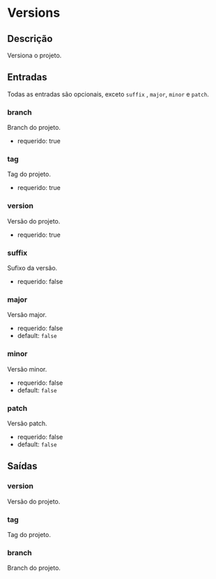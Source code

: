 # Versions
## Descrição
Versiona o projeto.

## Entradas
Todas as entradas são opcionais, exceto `suffix` , `major`, `minor` e `patch`.

### branch
Branch do projeto.
- requerido: true
### tag
Tag do projeto.
- requerido: true
### version
Versão do projeto.
- requerido: true
### suffix
Sufixo da versão.
- requerido: false
### major
Versão major.
- requerido: false
- default: `false`
### minor
Versão minor.
- requerido: false
- default: `false`
### patch
Versão patch.
- requerido: false
- default: `false`

## Saídas

### version
Versão do projeto.
### tag
Tag do projeto.
### branch
Branch do projeto.


